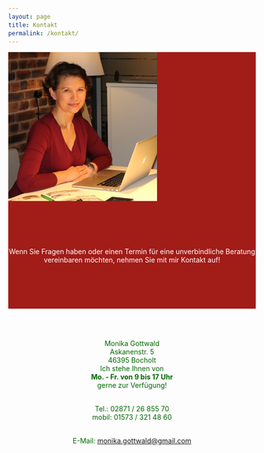 ```yaml
---
layout: page
title: Kontakt
permalink: /kontakt/
---
```

<link rel="stylesheet" href="/css/simplegrid.css">
<div class="grid" style="background: rgb(162, 28, 24);background: rgba(162, 28, 24, 1);">
<div class="col-1-12">
</div>
    <div class="col-4-12">
       <div class="content">
	   <img src="/img/monika-kontakt.jpg">
	   </div>
	   </div>
	   <div class="col-7-12">
       <div class="content" style="font:arial;color:white;text-align:center;padding:18% 0;">
	   Wenn Sie Fragen haben oder einen Termin
für eine unverbindliche Beratung vereinbaren möchten,
nehmen Sie mit mir Kontakt auf!
	   </div>
	   </div>
</div>

<br><br>

<div class="grid" style="color:#006600;text-align:center">
    <div class="col-5-12">
       <div class="content">
	   Monika Gottwald<br>
	   Askanenstr. 5<br>
	   46395 Bocholt
	   </div>
	   </div>
	   <div class="col-7-12">
       <div class="content" style="font:arial;color:#006600;text-align:center">
Ich stehe Ihnen von<br>
<b>Mo. - Fr. von 9 bis 17 Uhr</b><br>
gerne zur Verfügung!<br><br>

Tel.: 02871 / 26 855 70<br>
mobil: 01573 / 321 48 60<br><br>

E-Mail: <a href="mailto:monika.gottwald@gmail.com">monika.gottwald@gmail.com</a>
	   </div>
	   </div>
</div>

